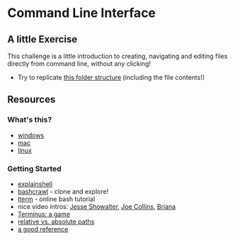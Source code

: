 # Command Line Interface

## A little Exercise

This challenge is a little introduction to creating, navigating and editing files directly from command line, without any clicking!

- Try to replicate [this folder structure](https://github.com/bgoonzBelgium/replicate-this-from-command-line) (including the file contents!)

## Resources

### What's this?

- <a href="https://www.youtube.com/watch?v=MBBWVgE0ewk">windows</a>
- <a href="https://www.youtube.com/watch?v=5XgBd6rjuDQ">mac</a>
- <a href="https://www.youtube.com/watch?v=id3DGvljhT4">linux</a>

### Getting Started

- [explainshell](https://explainshell.com/)
- [bashcrawl](https://gitlab.com/slackermedia/bashcrawl/) - clone and explore!
- [lterm](https://sr6033.github.io/lterm/) - online bash tutorial
- nice video intros: [Jesse Showalter](https://www.youtube.com/watch?v=5XgBd6rjuDQ), [Joe Collins](https://www.youtube.com/watch?v=oxuRxtrO2Ag), [Briana](https://www.youtube.com/watch?v=BFMyUgF6I8Y)
- [Terminus: a game](https://web.mit.edu/mprat/Public/web/Terminus/Web/main.html)
- [relative vs. absolute paths](https://www.youtube.com/watch?v=ephId3mYu9o)
- [a good reference](https://github.com/bgoonz/CommandLine)
